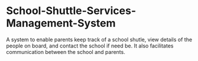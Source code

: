 # School-Shuttle-Services-Management-System
A system to enable parents keep track of a school shutle, view details of the people on board, and contact the school if need be. It also facilitates communication between the school and  parents. 
